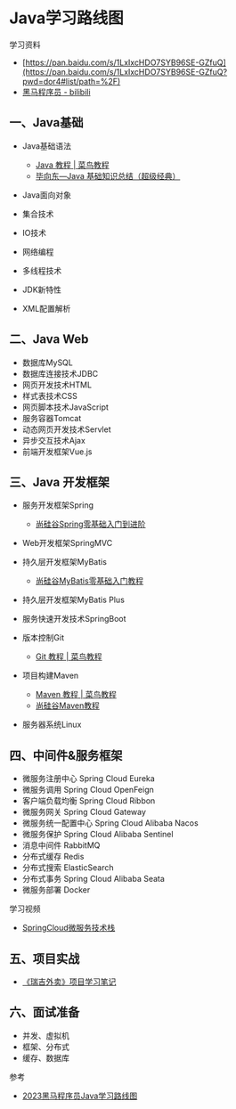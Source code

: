 # Java学习路线图

学习资料

- [https://pan.baidu.com/s/1LxIxcHDO7SYB96SE-GZfuQ](https://pan.baidu.com/s/1LxIxcHDO7SYB96SE-GZfuQ?pwd=dor4#list/path=%2F)
- [黑马程序员 - bilibili](https://space.bilibili.com/37974444)

## 一、Java基础

- Java基础语法 
    - [Java 教程 | 菜鸟教程](https://www.runoob.com/java/java-tutorial.html)
    - [毕向东—Java 基础知识总结（超级经典）](https://www.cnblogs.com/In-order-to-tomorrow/p/3652315.html)

- Java面向对象
- 集合技术
- IO技术
- 网络编程
- 多线程技术
- JDK新特性
- XML配置解析


## 二、Java Web

- 数据库MySQL
- 数据库连接技术JDBC
- 网页开发技术HTML
- 样式表技术CSS
- 网页脚本技术JavaScript
- 服务容器Tomcat
- 动态网页开发技术Servlet
- 异步交互技术Ajax
- 前端开发框架Vue.js

## 三、Java 开发框架

- 服务开发框架Spring
    - [尚硅谷Spring零基础入门到进阶](/blog/spring/index.md)

- Web开发框架SpringMVC
- 持久层开发框架MyBatis
    - [尚硅谷MyBatis零基础入门教程](/blog/mybatis/index.md)

- 持久层开发框架MyBatis Plus
- 服务快速开发技术SpringBoot
- 版本控制Git
    - [Git 教程 | 菜鸟教程](https://www.runoob.com/git/git-tutorial.html)
- 项目构建Maven
    - [Maven 教程 | 菜鸟教程](https://www.runoob.com/maven/maven-tutorial.html)
    - [尚硅谷Maven教程](/blog/maven/index.md)
- 服务器系统Linux

## 四、中间件&服务框架

- 微服务注册中心 Spring Cloud Eureka
- 微服务调用 Spring Cloud OpenFeign
- 客户端负载均衡 Spring Cloud Ribbon
- 微服务网关 Spring Cloud Gateway
- 微服务统一配置中心 Spring Cloud Alibaba Nacos
- 微服务保护 Spring Cloud Alibaba Sentinel
- 消息中间件 RabbitMQ
- 分布式缓存 Redis
- 分布式搜索 ElasticSearch
- 分布式事务 Spring Cloud Alibaba Seata
- 微服务部署 Docker

学习视频

- [SpringCloud微服务技术栈](/blog/microservices/index.md)

## 五、项目实战

- [《瑞吉外卖》项目学习笔记](/blog/reggie-doc/README.md) 

## 六、面试准备

- 并发、虚拟机
- 框架、分布式
- 缓存、数据库


参考
- [2023黑马程序员Java学习路线图](https://www.bilibili.com/read/cv9965357)
